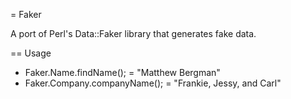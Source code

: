= Faker

A port of Perl's Data::Faker library that generates fake data.

== Usage

* Faker.Name.findName(); = "Matthew Bergman"
* Faker.Company.companyName(); = "Frankie, Jessy, and Carl"


